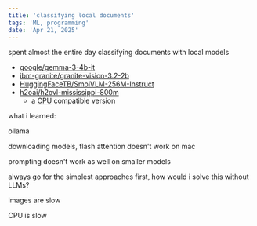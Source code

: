 ```yaml
---
title: 'classifying local documents'
tags: 'ML, programming'
date: 'Apr 21, 2025'
---
```


spent almost the entire day classifying documents with local models

- [google/gemma-3-4b-it](https://huggingface.co/google/gemma-3-4b-it)
- [ibm-granite/granite-vision-3.2-2b](https://huggingface.co/ibm-granite/granite-vision-3.2-2b)
- [HuggingFaceTB/SmolVLM-256M-Instruct](https://huggingface.co/HuggingFaceTB/SmolVLM-256M-Instruct)
- [h2oai/h2ovl-mississippi-800m](https://huggingface.co/h2oai/h2ovl-mississippi-800m)
  - a [CPU](https://github.com/navaneeth-algorithm/h2ovl-mississippi-800m-cpu) compatible version

what i learned:

ollama

downloading models, flash attention doesn't work on mac

prompting doesn't work as well on smaller models

always go for the simplest approaches first, how would i solve this without LLMs?

images are slow

CPU is slow
